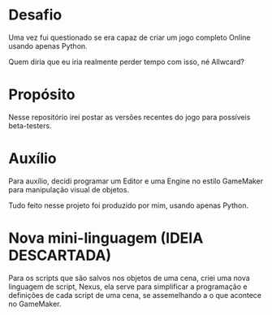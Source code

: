 # Desafio
Uma vez fui questionado se era capaz de criar um jogo completo Online usando apenas Python.

Quem diria que eu iria realmente perder tempo com isso, né Allwcard?

# Propósito
Nesse repositório irei postar as versões recentes do jogo para possíveis beta-testers.

# Auxílio
Para auxílio, decidi programar um Editor e uma Engine no estilo GameMaker para manipulação visual de objetos.

Tudo feito nesse projeto foi produzido por mim, usando apenas Python.

# Nova mini-linguagem (IDEIA DESCARTADA)
Para os scripts que são salvos nos objetos de uma cena, criei uma nova linguagem de script, Nexus, ela serve para simplificar a programação e definições de cada script de uma cena, se assemelhando a o que acontece no GameMaker.


